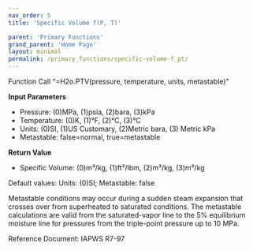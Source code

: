 ```yaml
---
nav_order: 5
title: 'Specific Volume f(P, T)'

parent: 'Primary Functions'
grand_parent: 'Home Page'
layout: minimal
permalink: /primary_functions/specific-volume-f_pt/
---
```


Function Call “=H2o.PTV(pressure, temperature, units, metastable)”

**Input Parameters**

- Pressure: (0)MPa, (1)psia, (2)bara, (3)kPa
- Temperature: (0)K, (1)°F, (2)°C, (3)°C
- Units: (0)SI, (1)US Customary, (2)Metric bara, (3) Metric kPa
- Metastable: false=normal, true=metastable

**Return Value**

- Specific Volume: (0)m³/kg, (1)ft³/lbm, (2)m³/kg, (3)m³/kg

Default values: Units: (0)SI; Metastable: false

Metastable conditions may occur during a sudden steam expansion that crosses over from superheated to saturated conditions. The metastable calculations are valid from the saturated-vapor line to the 5% equilibrium moisture line for pressures from the triple-point pressure up to 10 MPa.

Reference Document: IAPWS R7-97